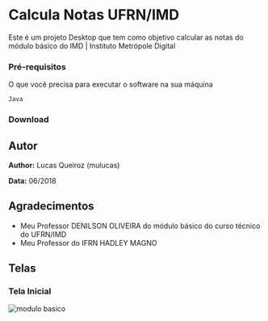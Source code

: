 # Calcula Notas UFRN/IMD

Este é um projeto Desktop que tem como objetivo calcular as notas do módulo básico do IMD | Instituto Metrópole Digital


### Pré-requisitos

O que você precisa para executar o software na sua máquina

```
Java
```

### Download




## Autor

**Author:** Lucas Queiroz (mulucas)

**Data:** 06/2018

## Agradecimentos

* Meu Professor DENILSON OLIVEIRA do módulo básico do curso técnico do UFRN/IMD 
* Meu Professor do IFRN HADLEY MAGNO 

## Telas

### Tela Inicial

![modulo basico](https://user-images.githubusercontent.com/35462940/49464693-60935680-f7da-11e8-8658-4acde24e113c.png)
